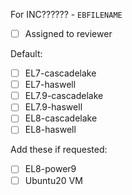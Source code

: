 For INC?????? - `EBFILENAME`

* [ ] Assigned to reviewer

Default:
* [ ] EL7-cascadelake
* [ ] EL7-haswell
* [ ] EL7.9-cascadelake
* [ ] EL7.9-haswell
* [ ] EL8-cascadelake
* [ ] EL8-haswell

Add these if requested:
* [ ] EL8-power9
* [ ] Ubuntu20 VM
